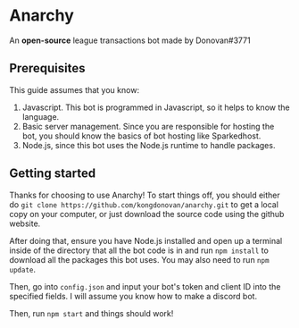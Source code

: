 # Anarchy
An **open-source** league transactions bot made by Donovan#3771

## Prerequisites
This guide assumes that you know:
1) Javascript. This bot is programmed in Javascript, so it helps to know the language.
2) Basic server management. Since you are responsible for hosting the bot, you should know the basics of bot hosting like Sparkedhost.
3) Node.js, since this bot uses the Node.js runtime to handle packages.

## Getting started
Thanks for choosing to use Anarchy! To start things off, you should either do `git clone https://github.com/kongdonovan/anarchy.git` to get a local copy on your computer, or just download the source code using the github website.

After doing that, ensure you have Node.js installed and open up a terminal inside of the directory that all the bot code is in and run `npm install` to download all the packages this bot uses. You may also need to run `npm update`.

Then, go into `config.json` and input your bot's token and client ID into the specified fields. I will assume you know how to make a discord bot.

Then, run `npm start` and things should work!
